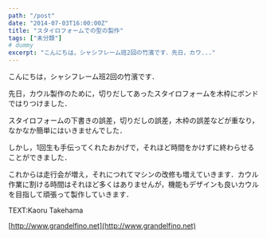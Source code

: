 ```yaml
---
path: "/post"
date: "2014-07-03T16:00:00Z"
title: "スタイロフォームでの型の製作"
tags: ["未分類"]
# dummy
excerpt: "こんにちは，シャシフレーム班2回の竹濱です．先日，カウ..."
---
```




[](03-1.jpg)

こんにちは，シャシフレーム班2回の竹濱です．

先日，カウル製作のために，切りだしてあったスタイロフォームを木枠にボンドではりつけました．

スタイロフォームの下書きの誤差，切りだしの誤差，木枠の誤差などが重なり，なかなか簡単にはいきませんでした．

しかし，1回生も手伝ってくれたおかげで，それほど時間をかけずに終わらせることができました．

これからは走行会が増え，それにつれてマシンの改修も増えていきます．カウル作業に割ける時間はそれほど多くはありませんが，機能もデザインも良いカウルを目指して頑張って製作していきます．

TEXT:Kaoru Takehama

[http://www.grandelfino.net](http://www.grandelfino.net)

